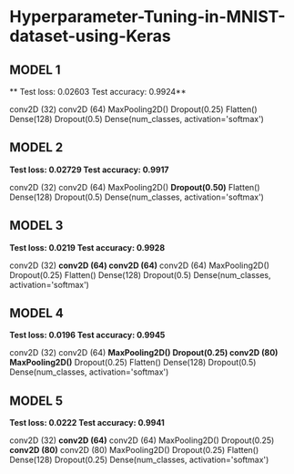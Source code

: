 # Hyperparameter-Tuning-in-MNIST-dataset-using-Keras

  ## MODEL 1

  ** Test loss: 0.02603
  Test accuracy: 0.9924**

  conv2D (32)
  conv2D (64)
  MaxPooling2D()
  Dropout(0.25)
  Flatten()
  Dense(128)
  Dropout(0.5)
  Dense(num_classes,
  activation='softmax')
  
  
  ## MODEL 2

  **Test loss: 0.02729 
  Test accuracy: 0.9917**

  conv2D (32)
  conv2D (64)
  MaxPooling2D()
  **Dropout(0.50)**
  Flatten()
  Dense(128)
  Dropout(0.5)
  Dense(num_classes,
  activation='softmax')
  
  
  ## MODEL 3

  **Test loss: 0.0219 
  Test accuracy: 0.9928**

  conv2D (32)
  **conv2D (64)
  conv2D (64)**
  conv2D (64)
  MaxPooling2D()
  Dropout(0.25)
  Flatten()
  Dense(128)
  Dropout(0.5)
  Dense(num_classes,
  activation='softmax')
  
  
  ## MODEL 4

  **Test loss: 0.0196 
  Test accuracy: 0.9945**
  
  conv2D (32)
  conv2D (64)
  **MaxPooling2D()
  Dropout(0.25)
  conv2D (80)
  MaxPooling2D()**
  Dropout(0.25)
  Flatten()
  Dense(128)
  Dropout(0.5)
  Dense(num_classes,
  activation='softmax')
  
  
  ## MODEL 5

  **Test loss: 0.0222
  Test accuracy: 0.9941**
  
  conv2D (32)
  **conv2D (64)**
  conv2D (64)
  MaxPooling2D()
  Dropout(0.25)
  **conv2D (80)**
  conv2D (80)
  MaxPooling2D()
  Dropout(0.25)
  Flatten()
  Dense(128)
  Dropout(0.25)
  Dense(num_classes,
  activation='softmax')
  
